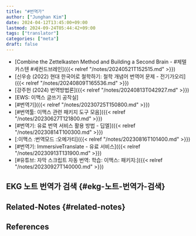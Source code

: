 ```yaml
---
title: "#번역가"
author: ["Junghan Kim"]
date: 2024-04-12T13:45:00+09:00
lastmod: 2024-09-24T05:44:42+09:00
tags: ["translator"]
categories: ["meta"]
draft: false
---
```


-   [Combine the Zettelkasten Method and Building a Second Brain - #제텔카스텐 #세컨드브레인]({{< relref "/notes/20240521T152515.md" >}})
-   [신우승 (2022) 현대 한국어로 철학하기: 철학 개념어 번역어 문제 - 전기가오리]({{< relref "/notes/20240809T165536.md" >}})
-   [강주헌 (2024) 번역방법론]({{< relref "/notes/20240813T042927.md" >}})
-   [EWS: 이맥스 글쓰기 공작실]
-   [#번역기]({{< relref "/notes/20230725T150800.md" >}})
-   [#번역툴: 이맥스 관련 패키지 도구 모음]({{< relref "/notes/20230627T121800.md" >}})
-   [#번역기: 유료 번역 서비스 활용 방법 - 딥엘]({{< relref "/notes/20230814T100300.md" >}})
-   [:이맥스 :번역모드 :오메가티]({{< relref "/notes/20230816T101400.md" >}})
-   [#번역기: ImmersiveTranslate - 유료 서비스]({{< relref "/notes/20230913T131900.md" >}})
-   [#유튜브: 자막 스크립트 자동 번역: 학습: 이맥스: 패키지:]({{< relref "/notes/20230927T140000.md" >}})


## EKG 노트 번역가 검색 {#ekg-노트-번역가-검색}


## Related-Notes {#related-notes}

## References

<style>.csl-entry{text-indent: -1.5em; margin-left: 1.5em;}</style><div class="csl-bib-body">
</div>
